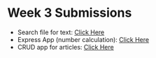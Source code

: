 # Week 3 Submissions

- Search file for text: [Click Here](/search)
- Express App (number calculation): [Click Here](/express)
- CRUD app for articles: [Click Here](/crud)